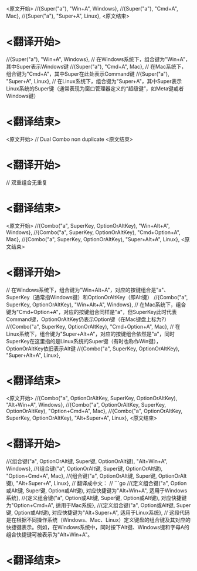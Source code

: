 
<原文开始>
		//{Super("a"), "Win+A", Windows},
		//{Super("a"), "Cmd+A", Mac},
		//{Super("a"), "Super+A", Linux},
<原文结束>

# <翻译开始>
//{Super("a"), "Win+A", Windows},
// 在Windows系统下，组合键为"Win+A"，其中Super表示Windows键
//{Super("a"), "Cmd+A", Mac},
// 在Mac系统下，组合键为"Cmd+A"，其中Super在此处表示Command键
//{Super("a"), "Super+A", Linux},
// 在Linux系统下，组合键为"Super+A"，其中Super表示Linux系统的Super键（通常表现为窗口管理器定义的“超级键”，如Meta键或者Windows键）
# <翻译结束>


<原文开始>
// Dual Combo non duplicate
<原文结束>

# <翻译开始>
// 双重组合无重复
# <翻译结束>


<原文开始>
		//{Combo("a", SuperKey, OptionOrAltKey), "Win+Alt+A", Windows},
		//{Combo("a", SuperKey, OptionOrAltKey), "Cmd+Option+A", Mac},
		//{Combo("a", SuperKey, OptionOrAltKey), "Super+Alt+A", Linux},
<原文结束>

# <翻译开始>
// 在Windows系统下，组合键为"Win+Alt+A"，对应的按键组合是"a"、SuperKey（通常指Windows键）和OptionOrAltKey（即Alt键）
//{Combo("a", SuperKey, OptionOrAltKey), "Win+Alt+A", Windows},
// 在Mac系统下，组合键为"Cmd+Option+A"，对应的按键组合同样是"a"，但SuperKey此时代表Command键，OptionOrAltKey仍表示Option键（在Mac键盘上标为?）
//{Combo("a", SuperKey, OptionOrAltKey), "Cmd+Option+A", Mac},
// 在Linux系统下，组合键为"Super+Alt+A"，对应的按键组合依然是"a"，同时SuperKey在这里指的是Linux系统的Super键（有时也称作Win键），OptionOrAltKey依旧表示Alt键
//{Combo("a", SuperKey, OptionOrAltKey), "Super+Alt+A", Linux},
# <翻译结束>


<原文开始>
		//{Combo("a", OptionOrAltKey, SuperKey, OptionOrAltKey), "Alt+Win+A", Windows},
		//{Combo("a", OptionOrAltKey, SuperKey, OptionOrAltKey), "Option+Cmd+A", Mac},
		//{Combo("a", OptionOrAltKey, SuperKey, OptionOrAltKey), "Alt+Super+A", Linux},
<原文结束>

# <翻译开始>
//{组合键("a", OptionOrAlt键, Super键, OptionOrAlt键), "Alt+Win+A", Windows},
//{组合键("a", OptionOrAlt键, Super键, OptionOrAlt键), "Option+Cmd+A", Mac},
//{组合键("a", OptionOrAlt键, Super键, OptionOrAlt键), "Alt+Super+A", Linux},
// 翻译成中文：
// ```go
//{定义组合键("a", Option或Alt键, Super键, Option或Alt键), 对应快捷键为"Alt+Win+A", 适用于Windows系统},
//{定义组合键("a", Option或Alt键, Super键, Option或Alt键), 对应快捷键为"Option+Cmd+A", 适用于Mac系统},
//{定义组合键("a", Option或Alt键, Super键, Option或Alt键), 对应快捷键为"Alt+Super+A", 适用于Linux系统},
// 这段代码是在根据不同操作系统（Windows、Mac、Linux）定义键盘的组合键及其对应的快捷键表示。例如，在Windows系统中，同时按下Alt键、Windows键和字母A的组合快捷键可被表示为"Alt+Win+A"。
# <翻译结束>

